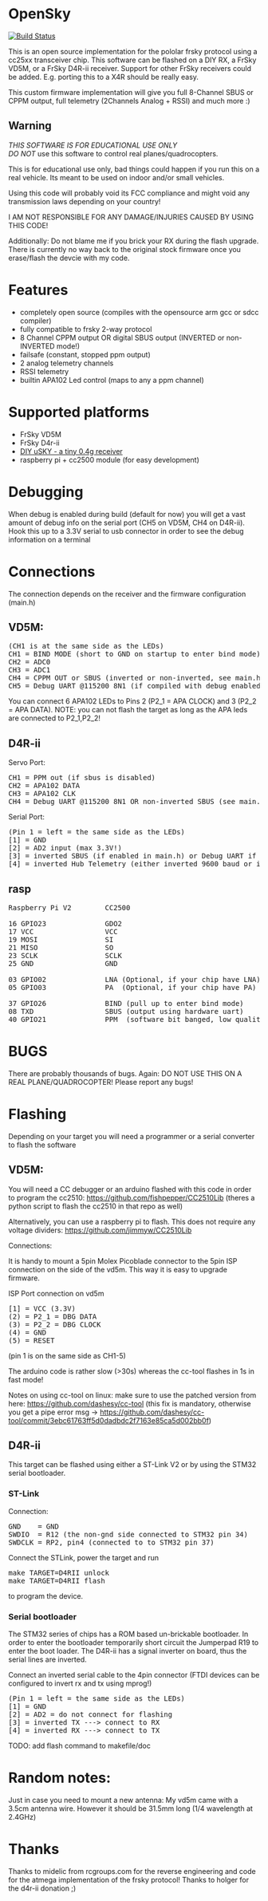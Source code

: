 # OpenSky


[![Build Status](https://travis-ci.org/fishpepper/OpenSky.svg?branch=master)](https://travis-ci.org/fishpepper/OpenSky)

This is an open source implementation for the pololar frsky protocol using
a cc25xx transceiver chip. This software can be flashed on a DIY RX,
a FrSky VD5M, or a FrSky D4R-ii receiver.
Support for other FrSky receivers could be added. E.g. porting this to a X4R should be really easy.

This custom firmware implementation will give you full 8-Channel SBUS or CPPM output,
full telemetry (2Channels Analog + RSSI) and much more :)

## Warning

*THIS SOFTWARE IS FOR EDUCATIONAL USE ONLY*  
*DO NOT* use this software to control real planes/quadrocopters.  

This is for educational use only, bad things could happen
if you run this on a real vehicle.
Its meant to be used on indoor and/or small vehicles.

Using this code will probably void its FCC compliance and might 
void any transmission laws depending on your country!

I AM NOT RESPONSIBLE FOR ANY DAMAGE/INJURIES CAUSED BY USING THIS CODE!


Additionally: Do not blame me if you brick your RX during the flash upgrade.
There is currently no way back to the original stock firmware once you erase/flash the devcie 
with my code.

# Features

* completely open source (compiles with the opensource arm gcc or sdcc compiler)
* fully compatible to frsky 2-way protocol
* 8 Channel CPPM output OR digital SBUS output (INVERTED or non-INVERTED mode!)
* failsafe (constant, stopped ppm output)
* 2 analog telemetry channels
* RSSI telemetry
* builtin APA102 Led control (maps to any a ppm channel)

# Supported platforms

* FrSky VD5M
* FrSky D4r-ii
* [DIY uSKY - a tiny 0.4g receiver](http://fishpepper.de/projects/usky/)
* raspberry pi + cc2500 module (for easy development)

# Debugging

When debug is enabled during build (default for now) you will
get a vast amount of debug info on the serial port (CH5 on VD5M, CH4 on D4R-ii).
Hook this up to a 3.3V serial to usb connector in order to see the debug information
on a terminal

# Connections

The connection depends on the receiver and the firmware configuration (main.h)

## VD5M:
<pre>
(CH1 is at the same side as the LEDs)
CH1 = BIND MODE (short to GND on startup to enter bind mode) / hub telemetry input (9600)
CH2 = ADC0
CH3 = ADC1
CH4 = CPPM OUT or SBUS (inverted or non-inverted, see main.h)
CH5 = Debug UART @115200 8N1 (if compiled with debug enabled)
</pre>

You can connect 6 APA102 LEDs to Pins 2 (P2_1 = APA CLOCK) and 3 (P2_2 = APA DATA).
NOTE: you can not flash the target as long as the APA leds are connected to P2_1,P2_2!

## D4R-ii
Servo Port:
<pre>
CH1 = PPM out (if sbus is disabled)
CH2 = APA102 DATA
CH3 = APA102 CLK
CH4 = Debug UART @115200 8N1 OR non-inverted SBUS (see main.h)
</pre>

Serial Port:
<pre>
(Pin 1 = left = the same side as the LEDs)
[1] = GND
[2] = AD2 input (max 3.3V!)
[3] = inverted SBUS (if enabled in main.h) or Debug UART if debug on
[4] = inverted Hub Telemetry (either inverted 9600 baud or inverted sbus baudrate)
</pre>

## rasp
<pre>
Raspberry Pi V2        CC2500

16 GPIO23              GDO2
17 VCC                 VCC
19 MOSI                SI
21 MISO                SO
23 SCLK                SCLK
25 GND                 GND

03 GPIO02              LNA (Optional, if your chip have LNA)
05 GPIO03              PA  (Optional, if your chip have PA)

37 GPIO26              BIND (pull up to enter bind mode)
08 TXD                 SBUS (output using hardware uart)
40 GPIO21              PPM  (software bit banged, low quality)
</pre>




# BUGS

There are probably thousands of bugs. Again: DO NOT USE THIS ON A REAL PLANE/QUADROCOPTER!
Please report any bugs!

# Flashing

Depending on your target you will need a programmer or a serial converter to flash the software

## VD5M:

You will need a CC debugger or an arduino flashed with this code in order to program the cc2510:
https://github.com/fishpepper/CC2510Lib
(theres a python script to flash the cc2510 in that repo as well)

Alternatively, you can use a raspberry pi to flash. This does not require any voltage dividers:
https://github.com/jimmyw/CC2510Lib

Connections:

It is handy to mount a 5pin Molex Picoblade connector to the
5pin ISP connection on the side of the vd5m. This way it is easy
to upgrade firmware.

ISP Port connection on vd5m
<pre>
[1] = VCC (3.3V)
(2) = P2_1 = DBG DATA
(3) = P2_2 = DBG CLOCK
(4) = GND
(5) = RESET
</pre>

(pin 1 is on the same side as CH1-5)

The arduino code is rather slow (>30s) whereas the cc-tool flashes in 1s in fast mode!

Notes on using cc-tool on linux:
make sure to use the patched version from here:
https://github.com/dashesy/cc-tool
(this fix is mandatory, otherwise you get a pipe error msg
-> https://github.com/dashesy/cc-tool/commit/3ebc61763ff5d0dadbdc2f7163e85ca5d002bb0f)

## D4R-ii

This target can be flashed using either a ST-Link V2 or by using the STM32 serial bootloader.

### ST-Link

Connection:
<pre>
GND    = GND
SWDIO  = R12 (the non-gnd side connected to STM32 pin 34)
SWDCLK = RP2, pin4 (connected to to STM32 pin 37)
</pre>

Connect the STLink, power the target and run 
<pre>
make TARGET=D4RII unlock
make TARGET=D4RII flash
</pre>
to program the device.

### Serial bootloader

The STM32 series of chips has a ROM based un-brickable bootloader. In order to enter the bootloader
temporarily short circuit the Jumperpad R19 to enter the boot loader. The D4R-ii has a signal inverter
on board, thus the serial lines are inverted.

Connect an inverted serial cable to the 4pin connector (FTDI devices can be configured to invert rx and tx using mprog!)
<pre>
(Pin 1 = left = the same side as the LEDs)
[1] = GND
[2] = AD2 = do not connect for flashing
[3] = inverted TX ---> connect to RX 
[4] = inverted RX ---> connect to TX
</pre>

TODO: add flash command to makefile/doc

# Random notes:

Just in case you need to mount a new antenna: My vd5m came with a 3.5cm antenna wire. However it should be 31.5mm long (1/4 wavelength at 2.4GHz)


# Thanks

Thanks to midelic from rcgroups.com for the reverse engineering and
code for the atmega implementation of the frsky protocol!
Thanks to holger for the d4r-ii donation ;)

